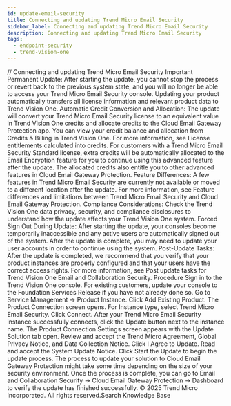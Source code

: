 ```yaml
---
id: update-email-security
title: Connecting and updating Trend Micro Email Security
sidebar_label: Connecting and updating Trend Micro Email Security
description: Connecting and updating Trend Micro Email Security
tags:
  - endpoint-security
  - trend-vision-one
---
```


/*<![CDATA[*/ $('#title').html($('meta[name=map-description]').attr('content')); /*]]>*/ Connecting and updating Trend Micro Email Security Important Permanent Update: After starting the update, you cannot stop the process or revert back to the previous system state, and you will no longer be able to access your Trend Micro Email Security console. Updating your product automatically transfers all license information and relevant product data to Trend Vision One. Automatic Credit Conversion and Allocation: The update will convert your Trend Micro Email Security license to an equivalent value in Trend Vision One credits and allocate credits to the Cloud Email Gateway Protection app. You can view your credit balance and allocation from Credits & Billing in Trend Vision One. For more information, see License entitlements calculated into credits. For customers with a Trend Micro Email Security Standard license, extra credits will be automatically allocated to the Email Encryption feature for you to continue using this advanced feature after the update. The allocated credits also entitle you to other advanced features in Cloud Email Gateway Protection. Feature Differences: A few features in Trend Micro Email Security are currently not available or moved to a different location after the update. For more information, see Feature differences and limitations between Trend Micro Email Security and Cloud Email Gateway Protection. Compliance Considerations: Check the Trend Vision One data privacy, security, and compliance disclosures to understand how the update affects your Trend Vision One system. Forced Sign Out During Update: After starting the update, your consoles become temporarily inaccessible and any active users are automatically signed out of the system. After the update is complete, you may need to update your user accounts in order to continue using the system. Post-Update Tasks: After the update is completed, we recommend that you verify that your product instances are properly configured and that your users have the correct access rights. For more information, see Post update tasks for Trend Vision One Email and Collaboration Security. Procedure Sign in to the Trend Vision One console. For existing customers, update your console to the Foundation Services Release if you have not already done so. Go to Service Management → Product Instance. Click Add Existing Product. The Product Connection screen opens. For Instance type, select Trend Micro Email Security. Click Connect. After your Trend Micro Email Security instance successfully connects, click the Update button next to the instance name. The Product Connection Settings screen appears with the Update Solution tab open. Review and accept the Trend Micro Agreement, Global Privacy Notice, and Data Collection Notice. Click I Agree to Update. Read and accept the System Update Notice. Click Start the Update to begin the update process. The process to update your solution to Cloud Email Gateway Protection might take some time depending on the size of your security environment. Once the process is complete, you can go to Email and Collaboration Security → Cloud Email Gateway Protection → Dashboard to verify the update has finished successfully. © 2025 Trend Micro Incorporated. All rights reserved.Search Knowledge Base